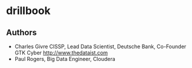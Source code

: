 # drillbook

## Authors

* Charles Givre CISSP, Lead Data Scientist, Deutsche Bank, Co-Founder GTK Cyber http://www.thedataist.com
* Paul Rogers, Big Data Engineer, Cloudera

